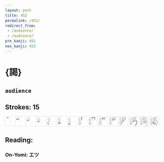 ```yaml
---
layout: post
title: 452
permalink: /452/
redirect_from:
 - /audience/
 - /audience/
pre_kanji: 451
nex_kanji: 453
---
```


# {謁}

## `audience`

## Strokes: 15

<div class="stroke"><img src="../images/E8AC81.png" /></div>

## Reading:

### On-Yomi: エツ
